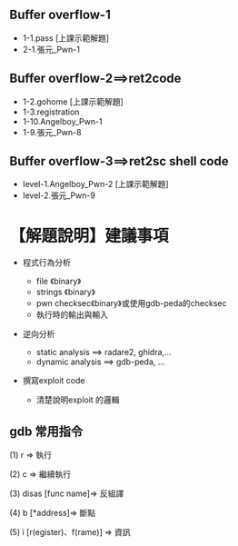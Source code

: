 
## Buffer overflow-1

- 1-1.pass [上課示範解題]
- 2-1.張元_Pwn-1 

## Buffer overflow-2==>ret2code

- 1-2.gohome [上課示範解題]
- 1-3.registration 
- 1-10.Angelboy_Pwn-1 
- 1-9.張元_Pwn-8 

## Buffer overflow-3==>ret2sc shell code
- level-1.Angelboy_Pwn-2 [上課示範解題]
- level-2.張元_Pwn-9



# 【解題說明】建議事項

- 程式行為分析
  - file 《binary》
  - strings 《binary》
  - pwn checksec《binary》或使用gdb-peda的checksec
  - 執行時的輸出與輸入

- 逆向分析
  - static analysis  ==> radare2, ghidra,...
  - dynamic analysis ==> gdb-peda, ...  

- 撰寫exploit code
  -  清楚說明exploit 的邏輯
  
## gdb 常用指令
(1) r => 執行
<p>(2) c => 繼續執行
<p>(3) disas [func name]=> 反組譯
<p>(4) b [*address]=> 斷點
<p>(5) i [r(egister)、f(rame)] => 資訊
